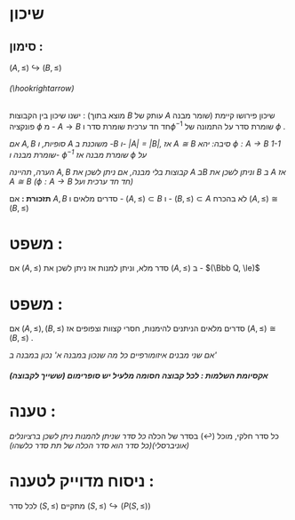 
# שיכון 
## סימון : 
$(A, \le)$ ↪ $(B, \le)$ 
###### (\hookrightarrow)
ישנו שיכון בין הקבוצות : (מוצא בתוך $B$ עותק של $A$ שומר מבנה)
שיכון פירושו קיימת פונקציה $\phi$ מ - $A \to B$ חד חד ערכית שומרת סדר ו$\phi ^ {-1}$ שומרת סדר על התמונה של $\phi$ .

*אם $A, B$ סופיות, ו $A$ משוכנת ב -$B$ ו- $|A| = |B|$,  אז $A \cong B$ 
סיבה: יהא $\phi : A \to B$ 1-1 שומרת מבנה ו- $\phi^{-1}$ שומרת מבנה אז $\phi$ על*


*הערה, תהיינה $A,B$ קבוצות בלי מבנה, אם ניתן לשכן את $A$ ב$B$ וניתן לשכן את $B$ ב $A$ אז $A \cong B$ ($\phi : A\to B$ חד חד ערכית ועל)*

**תזכורת :** אם $A,B$ סדרים מלאים ו - $(A, \le) \subset B$ ו - $(B, \le) \subset A$ לא בהכרח $(A,\le) \cong (B, \le)$ 

# משפט : 
אם $(A, \le)$ סדר מלא, וניתן למנות אז ניתן לשכן את $(A, \le)$ ב - $(\Bbb Q, \le)$ 

# משפט : 
אם $(A, \le) , (B, \le)$ סדרים מלאים הניתנים להימנות, חסרי קצוות וצפופים אז $(A, \le) \cong (B, \le)$ .

*אם שני מבנים איזומורפיים כל מה שנכון במבנה א' נכון במבנה ב'* 

##### אקסיומת השלמות : לכל קבוצה חסומה מלעיל יש סופרימום (ששייך לקבוצה) 

# טענה : 
כל סדר חלקי, מוכל ($\hookleftarrow$) בסדר של הכלה
*כל סדר שניתן להמנות ניתן לשכן ברציונלים (אוניברסלי)(כל סדר הוא סדר הכלה של תת סדר כלשהו)*

# ניסוח מדוייק לטענה : 
לכל סדר $(S, \le)$ מתקיים $(S, \le) \hookrightarrow (P(S, \le))$ 